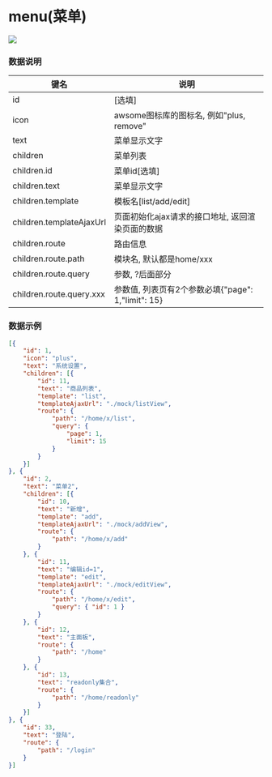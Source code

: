 # menu(菜单)   


![](https://github.com/383514580/Store/blob/master/admin5/docs/images/menu.png?raw=true)


### 数据说明
|键名 |说明 |
| ------------ | ------------ |
|id| [选填]  |
|icon   | awsome图标库的图标名, 例如"plus, remove"  |
|text   | 菜单显示文字  | 
|children   | 菜单列表  |
|children.id   | 菜单id[选填] |
|children.text   | 菜单显示文字  |
|children.template   | 模板名[list/add/edit]  |
|children.templateAjaxUrl   | 页面初始化ajax请求的接口地址, 返回渲染页面的数据  |
|children.route   | 路由信息  |
|children.route.path   | 模块名, 默认都是home/xxx|
|children.route.query   | 参数, ?后面部分|
|children.route.query.xxx   | 参数值, 列表页有2个参数必填{"page": 1,"limit": 15}|

### 数据示例
``` json
[{
    "id": 1,
    "icon": "plus",
    "text": "系统设置",
    "children": [{
        "id": 11,
        "text": "商品列表",
        "template": "list",
        "templateAjaxUrl": "./mock/listView",
        "route": {
            "path": "/home/x/list",
            "query": {
                "page": 1,
                "limit": 15
            }
        }
    }]
}, {
    "id": 2,
    "text": "菜单2",
    "children": [{
        "id": 10,
        "text": "新增",
        "template": "add",
        "templateAjaxUrl": "./mock/addView",
        "route": {
            "path": "/home/x/add"
        }
    }, {
        "id": 11,
        "text": "编辑id=1",
        "template": "edit",
        "templateAjaxUrl": "./mock/editView",
        "route": {
            "path": "/home/x/edit",
            "query": { "id": 1 }
        }
    }, {
        "id": 12,
        "text": "主面板",
        "route": {
            "path": "/home"
        }
    }, {
        "id": 13,
        "text": "readonly集合",
        "route": {
            "path": "/home/readonly"
        }
    }]
}, {
    "id": 33,
    "text": "登陆",
    "route": {
        "path": "/login"
    }
}]

```
